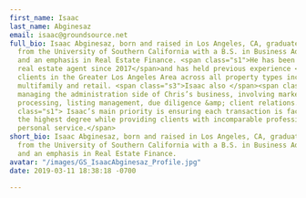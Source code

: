 ```yaml
---
first_name: Isaac
last_name: Abginesaz
email: isaac@groundsource.net
full_bio: Isaac Abginesaz, born and raised in Los Angeles, CA, graduated cum laude
  from the University of Southern California with a B.S. in Business Administration
  and an emphasis in Real Estate Finance. <span class="s1">He has been a licensed
  real estate agent since 2017</span>and has held previous experience <span class="s2">representing</span>
  clients in the Greater Los Angeles Area across all property types including office,
  multifamily and retail. <span class="s3">Isaac also </span><span class="s4">assists
  managing the administration side of Chris’s business, involving marketing, contract
  processing, listing management, due diligence &amp; client relations.</span><span
  class="s1"> Isaac’s main priority is ensuring each transaction is facilitated to
  the highest degree while providing clients with incomparable professionalism and
  personal service.</span>
short_bio: Isaac Abginesaz, born and raised in Los Angeles, CA, graduated cum laude
  from the University of Southern California with a B.S. in Business Administration
  and an emphasis in Real Estate Finance.
avatar: "/images/GS_IsaacAbginesaz_Profile.jpg"
date: 2019-03-11 18:38:18 -0700

---
```

